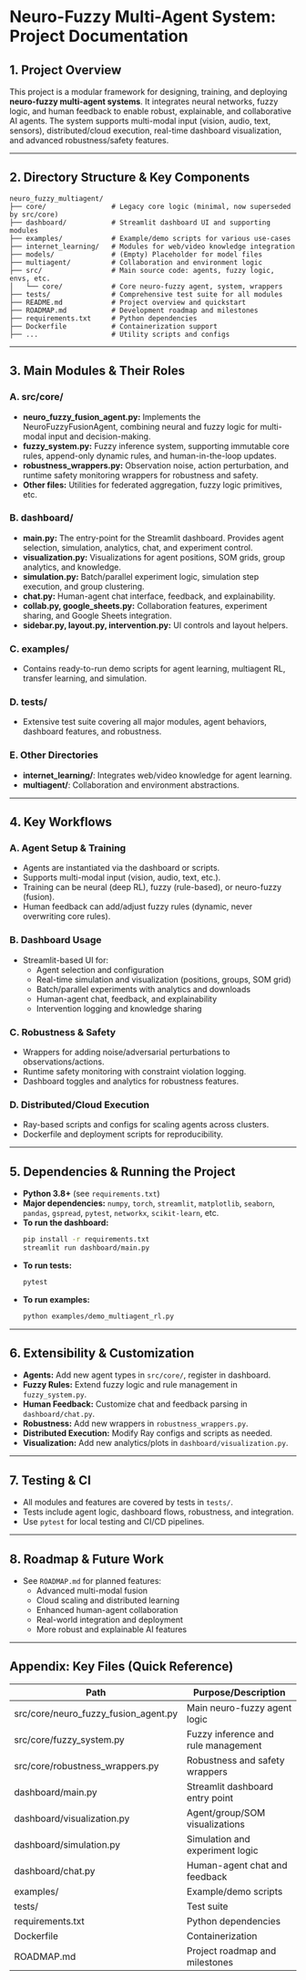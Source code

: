 # Neuro-Fuzzy Multi-Agent System: Project Documentation

## 1. Project Overview

This project is a modular framework for designing, training, and deploying **neuro-fuzzy multi-agent systems**. It integrates neural networks, fuzzy logic, and human feedback to enable robust, explainable, and collaborative AI agents. The system supports multi-modal input (vision, audio, text, sensors), distributed/cloud execution, real-time dashboard visualization, and advanced robustness/safety features.

---

## 2. Directory Structure & Key Components

```
neuro_fuzzy_multiagent/
├── core/                # Legacy core logic (minimal, now superseded by src/core)
├── dashboard/           # Streamlit dashboard UI and supporting modules
├── examples/            # Example/demo scripts for various use-cases
├── internet_learning/   # Modules for web/video knowledge integration
├── models/              # (Empty) Placeholder for model files
├── multiagent/          # Collaboration and environment logic
├── src/                 # Main source code: agents, fuzzy logic, envs, etc.
│   └── core/            # Core neuro-fuzzy agent, system, wrappers
├── tests/               # Comprehensive test suite for all modules
├── README.md            # Project overview and quickstart
├── ROADMAP.md           # Development roadmap and milestones
├── requirements.txt     # Python dependencies
├── Dockerfile           # Containerization support
├── ...                  # Utility scripts and configs
```

---

## 3. Main Modules & Their Roles

### A. src/core/
- **neuro_fuzzy_fusion_agent.py:**  Implements the NeuroFuzzyFusionAgent, combining neural and fuzzy logic for multi-modal input and decision-making.
- **fuzzy_system.py:**  Fuzzy inference system, supporting immutable core rules, append-only dynamic rules, and human-in-the-loop updates.
- **robustness_wrappers.py:**  Observation noise, action perturbation, and runtime safety monitoring wrappers for robustness and safety.
- **Other files:**  Utilities for federated aggregation, fuzzy logic primitives, etc.

### B. dashboard/
- **main.py:**  The entry-point for the Streamlit dashboard. Provides agent selection, simulation, analytics, chat, and experiment control.
- **visualization.py:**  Visualizations for agent positions, SOM grids, group analytics, and knowledge.
- **simulation.py:**  Batch/parallel experiment logic, simulation step execution, and group clustering.
- **chat.py:**  Human-agent chat interface, feedback, and explainability.
- **collab.py, google_sheets.py:**  Collaboration features, experiment sharing, and Google Sheets integration.
- **sidebar.py, layout.py, intervention.py:**  UI controls and layout helpers.

### C. examples/
- Contains ready-to-run demo scripts for agent learning, multiagent RL, transfer learning, and simulation.

### D. tests/
- Extensive test suite covering all major modules, agent behaviors, dashboard features, and robustness.

### E. Other Directories
- **internet_learning/**: Integrates web/video knowledge for agent learning.
- **multiagent/**: Collaboration and environment abstractions.

---

## 4. Key Workflows

### A. Agent Setup & Training
- Agents are instantiated via the dashboard or scripts.
- Supports multi-modal input (vision, audio, text, etc.).
- Training can be neural (deep RL), fuzzy (rule-based), or neuro-fuzzy (fusion).
- Human feedback can add/adjust fuzzy rules (dynamic, never overwriting core rules).

### B. Dashboard Usage
- Streamlit-based UI for:
  - Agent selection and configuration
  - Real-time simulation and visualization (positions, groups, SOM grid)
  - Batch/parallel experiments with analytics and downloads
  - Human-agent chat, feedback, and explainability
  - Intervention logging and knowledge sharing

### C. Robustness & Safety
- Wrappers for adding noise/adversarial perturbations to observations/actions.
- Runtime safety monitoring with constraint violation logging.
- Dashboard toggles and analytics for robustness features.

### D. Distributed/Cloud Execution
- Ray-based scripts and configs for scaling agents across clusters.
- Dockerfile and deployment scripts for reproducibility.

---

## 5. Dependencies & Running the Project

- **Python 3.8+** (see `requirements.txt`)
- **Major dependencies:**  `numpy`, `torch`, `streamlit`, `matplotlib`, `seaborn`, `pandas`, `gspread`, `pytest`, `networkx`, `scikit-learn`, etc.
- **To run the dashboard:**
  ```sh
  pip install -r requirements.txt
  streamlit run dashboard/main.py
  ```
- **To run tests:**
  ```sh
  pytest
  ```
- **To run examples:**
  ```sh
  python examples/demo_multiagent_rl.py
  ```

---

## 6. Extensibility & Customization

- **Agents:**  Add new agent types in `src/core/`, register in dashboard.
- **Fuzzy Rules:**  Extend fuzzy logic and rule management in `fuzzy_system.py`.
- **Human Feedback:**  Customize chat and feedback parsing in `dashboard/chat.py`.
- **Robustness:**  Add new wrappers in `robustness_wrappers.py`.
- **Distributed Execution:**  Modify Ray configs and scripts as needed.
- **Visualization:**  Add new analytics/plots in `dashboard/visualization.py`.

---

## 7. Testing & CI

- All modules and features are covered by tests in `tests/`.
- Tests include agent logic, dashboard flows, robustness, and integration.
- Use `pytest` for local testing and CI/CD pipelines.

---

## 8. Roadmap & Future Work

- See `ROADMAP.md` for planned features:
  - Advanced multi-modal fusion
  - Cloud scaling and distributed learning
  - Enhanced human-agent collaboration
  - Real-world integration and deployment
  - More robust and explainable AI features

---

## Appendix: Key Files (Quick Reference)

| Path                                 | Purpose/Description                                 |
|---------------------------------------|-----------------------------------------------------|
| src/core/neuro_fuzzy_fusion_agent.py  | Main neuro-fuzzy agent logic                        |
| src/core/fuzzy_system.py              | Fuzzy inference and rule management                 |
| src/core/robustness_wrappers.py       | Robustness and safety wrappers                      |
| dashboard/main.py                     | Streamlit dashboard entry point                     |
| dashboard/visualization.py            | Agent/group/SOM visualizations                      |
| dashboard/simulation.py               | Simulation and experiment logic                     |
| dashboard/chat.py                     | Human-agent chat and feedback                       |
| examples/                             | Example/demo scripts                                |
| tests/                                | Test suite                                          |
| requirements.txt                      | Python dependencies                                 |
| Dockerfile                            | Containerization                                    |
| ROADMAP.md                            | Project roadmap and milestones                      |
